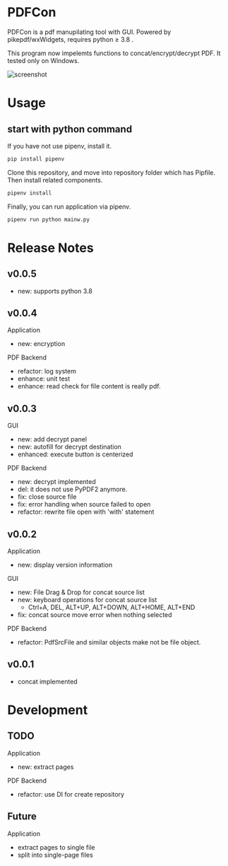PDFCon
======================

PDFCon is a pdf manupilating tool with GUI. Powered by pikepdf/wxWidgets, requires python &ge; 3.8  .

This program now impelemts functions to concat/encrypt/decrypt PDF. It tested only on Windows.

![screenshot](https://user-images.githubusercontent.com/20105619/139176190-b6c960a7-67eb-46b2-96ba-36e9c703b811.png)

# Usage

## start with python command

If you have not use pipenv, install it.

```bash
pip install pipenv
```

Clone this repository, and move into repository folder which has Pipfile.
Then install related components.

```bash
pipenv install
```

Finally, you can run application via pipenv.

```bash
pipenv run python mainw.py
```

# Release Notes

## v0.0.5

* new: supports python 3.8

## v0.0.4

Application
* new: encryption

PDF Backend
* refactor: log system
* enhance: unit test
* enhance: read check for file content is really pdf.

## v0.0.3

GUI
* new: add decrypt panel
* new: autofill for decrypt destination
* enhanced: execute button is centerized

PDF Backend
* new: decrypt implemented
* del: it does not use PyPDF2 anymore.
* fix: close source file
* fix: error handling when source failed to open
* refactor: rewrite file open with 'with' statement

## v0.0.2

Application
* new: display version information

GUI 
* new: File Drag & Drop for concat source list
* new: keyboard operations for concat source list
  * Ctrl+A, DEL, ALT+UP, ALT+DOWN, ALT+HOME, ALT+END
* fix: concat source move error when nothing selected

PDF Backend
* refactor: PdfSrcFile and similar objects make not be file object.

## v0.0.1
* concat implemented

# Development
## TODO

Application
* new: extract pages

PDF Backend
* refactor: use DI for create repository

## Future

Application
* extract pages to single file
* split into single-page files
